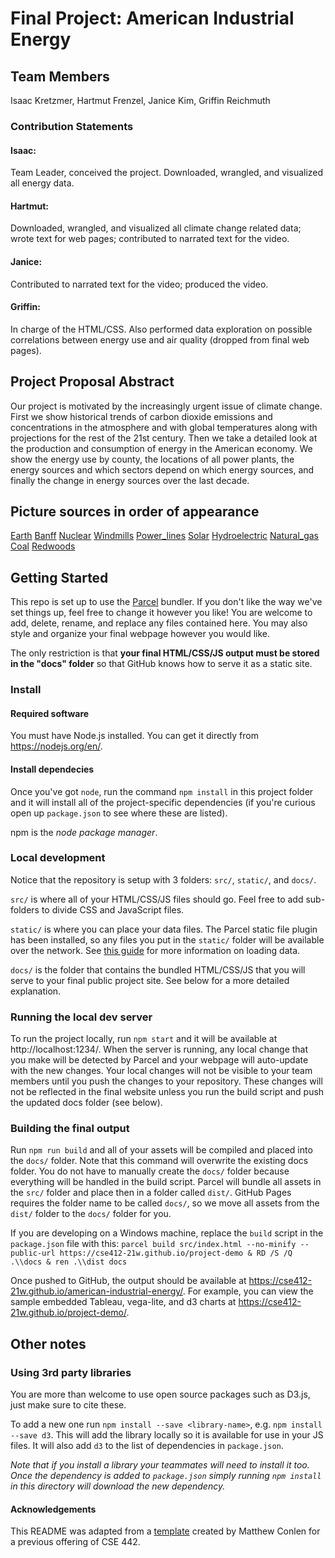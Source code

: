 # Final Project: American Industrial Energy
## Team Members
Isaac Kretzmer, Hartmut Frenzel, Janice Kim, Griffin Reichmuth
### Contribution Statements
#### Isaac: 
Team Leader, conceived the project. Downloaded, wrangled, and visualized all
energy data.

#### Hartmut: 
Downloaded, wrangled, and visualized all climate change
related data; wrote text for web pages; contributed to narrated text
for the video.

#### Janice: 
Contributed to narrated text for the video; produced
the video.

#### Griffin: 
In charge of the HTML/CSS. Also performed data exploration on
possible correlations between energy use and air quality (dropped from
final web pages).

## Project Proposal Abstract
Our project is motivated by the increasingly urgent issue of climate change.
First we show historical trends of carbon dioxide emissions and concentrations
in the atmosphere and with global temperatures along with projections for
the rest of the 21st century.
Then we take a detailed look at the production and consumption of energy
in the American economy. We show the energy use by county,
the locations of all power plants,
the energy sources and which sectors depend on which energy sources,
and finally the change in energy sources over the last decade. 

## Picture sources in order of appearance

[Earth](http://www.abudhabi2.com/uae-residents-to-observe-earth-hour-on-saturday/)
[Banff](https://i.huffpost.com/gen/4417962/images/o-BANFF-CANADA-facebook.jpg)
[Nuclear](https://e360.yale.edu/features/why-nuclear-power-must-be-part-of-the-energy-solution-environmentalists-climate)
[Windmills](https://upload.wikimedia.org/wikipedia/commons/e/e0/Wind_power_plants_in_Xinjiang%2C_China.jpg)
[Power_lines](http://blogs.law.columbia.edu/climatechange/files/2014/09/electrical-power-lines.jpg)
[Solar](http://www.businessworldghana.com/wp-content/uploads/2014/03/solar-panel.jpg)
[Hydroelectric](https://www.stimson.org/wp-content/files/hydropower.jpg)
[Natural_gas](https://i.huffpost.com/gen/593361/images/o-NATURAL-GAS-FLARE-facebook.jpg)
[Coal](https://www.usnews.com/cmsmedia/c7/61/7cdcfcff4e2b8f4377f0893b3fc5/161215-coal-stock.jpg)
[Redwoods](https://earth911.com/wp-content/uploads/2015/02/redwoods.jp)


## Getting Started

This repo is set up to use the [Parcel](https://parceljs.org/) bundler. If you don't
like the way we've set things up, feel free to change it however you like! You are welcome to add, delete, rename, and replace any files contained here. You may also style and organize your final webpage however you would like. 

The only restriction is that __your final HTML/CSS/JS output must be stored in the "docs" folder__ so that
GitHub knows how to serve it as a static site.
### Install
#### Required software

You must have Node.js installed. You can get it directly from
https://nodejs.org/en/.

#### Install dependecies

Once you've got `node`, run the command `npm install` in this project folder
and it will install all of the project-specific dependencies (if you're curious open up `package.json` to see where these are listed).

npm is the _node package manager_.

### Local development
Notice that the repository is setup with 3 folders: `src/`, `static/`, and `docs/`.

`src/` is where all of your HTML/CSS/JS files should go. Feel free to add sub-folders to divide CSS and JavaScript files.

`static/` is where you can place your data files. The Parcel static file plugin has been installed,
so any files you put in the `static/` folder will be available over the network. See [this guide](https://gist.github.com/mathisonian/46eed3e6102888ddf741829fbbe262ff) for more information on loading data.

`docs/` is the folder that contains the bundled HTML/CSS/JS that you will serve to your final public project site. See below for a more detailed explanation.


### Running the local dev server

To run the project locally, run `npm start` and it will be available at http://localhost:1234/. When the server is running, any local change that you make will be detected by Parcel and your webpage will auto-update with the new changes. Your local changes will not be visible to your team members until you push the changes to your repository. These changes will not be reflected in the final website unless you run the build script and push the updated docs folder (see below).

### Building the final output

Run `npm run build` and all of your assets will be compiled and placed into the `docs/` folder. Note
that this command will overwrite the existing docs folder. You do not have to manually create the `docs/` folder because everything will be handled in the build script. Parcel will bundle all assets in the `src/` folder and place then in a folder called `dist/`. GitHub Pages requires the folder name to be called `docs/`, so we move all assets from the `dist/` folder to the `docs/` folder for you. 

If you are developing on a Windows machine, replace the `build` script in the `package.json` file with this:
`parcel build src/index.html --no-minify --public-url https://cse412-21w.github.io/project-demo & RD /S /Q .\\docs & ren .\\dist docs`

Once pushed to GitHub, the output should be available at https://cse412-21w.github.io/american-industrial-energy/. 
For example, you can view the sample embedded Tableau, vega-lite, and d3 charts at https://cse412-21w.github.io/project-demo/.


## Other notes
### Using 3rd party libraries

You are more than welcome to use open source packages such as D3.js, just make sure to cite these.

To add a new one run `npm install --save <library-name>`, e.g. `npm install --save d3`. This will
add the library locally so it is available for use in your JS files. It will also add `d3` to the
list of dependencies in `package.json`.

_Note that if you install a library your teammates will need to install it too. Once the dependency is added
to `package.json` simply running `npm install` in this directory will download the new dependency._

#### Acknowledgements
This README was adapted from a [template](https://github.com/UW-CSE442-WI20/FP-Template) created by Matthew Conlen for a previous offering of CSE 442.
